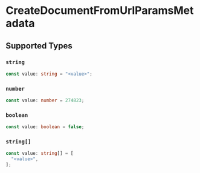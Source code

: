 # CreateDocumentFromUrlParamsMetadata


## Supported Types

### `string`

```typescript
const value: string = "<value>";
```

### `number`

```typescript
const value: number = 274823;
```

### `boolean`

```typescript
const value: boolean = false;
```

### `string[]`

```typescript
const value: string[] = [
  "<value>",
];
```

